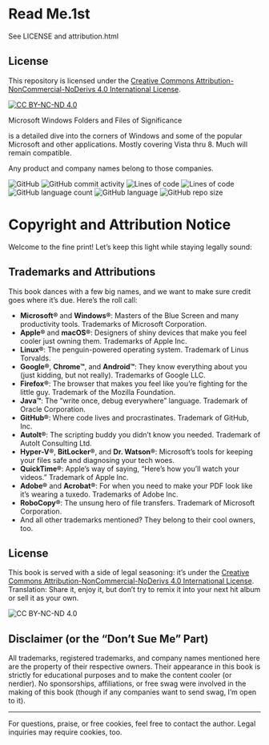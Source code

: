 # Read Me.1st

See LICENSE and attribution.html

## License

This repository is licensed under the [Creative Commons Attribution-NonCommercial-NoDerivs 4.0 International License](https://creativecommons.org/licenses/by-nc-nd/4.0/).

[![CC BY-NC-ND 4.0](https://licensebuttons.net/l/by-nc-nd/4.0/88x31.png)](https://creativecommons.org/licenses/by-nc-nd/4.0/)

Microsoft Windows Folders and Files of Significance

is a detailed dive into the corners of Windows and some of the popular Microsoft and other applications. Mostly covering Vista thru 8. Much will remain compatible.

Any product and company names belong to those companies.

![GitHub](https://img.shields.io/github/license/Computer-Tsu/Windows-Files-and-Folders)
![GitHub commit activity](https://img.shields.io/github/commit-activity/m/Computer-Tsu/Windows-Files-and-Folders)
![Lines of code](https://img.shields.io/tokei/lines/github.com/Computer-Tsu/Windows-Files-and-Folders)
![Lines of code](https://img.shields.io/tokei/lines/github/Computer-Tsu/Windows-Files-and-Folders)
![GitHub language count](https://img.shields.io/github/languages/count/Computer-Tsu/Windows-Files-and-Folders)
![GitHub language](https://img.shields.io/github/languages/top/Computer-Tsu/Windows-Files-and-Folders)
![GitHub repo size](https://img.shields.io/github/repo-size/Computer-Tsu/Windows-Files-and-Folders)


# Copyright and Attribution Notice

Welcome to the fine print! Let’s keep this light while staying legally sound:

## Trademarks and Attributions

This book dances with a few big names, and we want to make sure credit goes where it’s due. Here’s the roll call:

- **Microsoft®** and **Windows®**: Masters of the Blue Screen and many productivity tools. Trademarks of Microsoft Corporation.
- **Apple®** and **macOS®**: Designers of shiny devices that make you feel cooler just owning them. Trademarks of Apple Inc.
- **Linux®**: The penguin-powered operating system. Trademark of Linus Torvalds.
- **Google®**, **Chrome™**, and **Android™**: They know everything about you (just kidding, but not really). Trademarks of Google LLC.
- **Firefox®**: The browser that makes you feel like you’re fighting for the little guy. Trademark of the Mozilla Foundation.
- **Java™**: The “write once, debug everywhere” language. Trademark of Oracle Corporation.
- **GitHub®**: Where code lives and procrastinates. Trademark of GitHub, Inc.
- **AutoIt®**: The scripting buddy you didn’t know you needed. Trademark of AutoIt Consulting Ltd.
- **Hyper-V®**, **BitLocker®**, and **Dr. Watson®**: Microsoft’s tools for keeping your files safe and diagnosing your tech woes.
- **QuickTime®**: Apple’s way of saying, “Here’s how you’ll watch your videos.” Trademark of Apple Inc.
- **Adobe®** and **Acrobat®**: For when you need to make your PDF look like it’s wearing a tuxedo. Trademarks of Adobe Inc.
- **RoboCopy®**: The unsung hero of file transfers. Trademark of Microsoft Corporation.
- And all other trademarks mentioned? They belong to their cool owners, too.

## License

This book is served with a side of legal seasoning: it’s under the [Creative Commons Attribution-NonCommercial-NoDerivs 4.0 International License](https://creativecommons.org/licenses/by-nc-nd/4.0/). Translation: Share it, enjoy it, but don’t try to remix it into your next hit album or sell it as your own.

![CC BY-NC-ND 4.0](https://licensebuttons.net/l/by-nc-nd/4.0/88x31.png)

## Disclaimer (or the “Don’t Sue Me” Part)

All trademarks, registered trademarks, and company names mentioned here are the property of their respective owners. Their appearance in this book is strictly for educational purposes and to make the content cooler (or nerdier). No sponsorships, affiliations, or free swag were involved in the making of this book (though if any companies want to send swag, I’m open to it).

---

For questions, praise, or free cookies, feel free to contact the author. Legal inquiries may require cookies, too.
